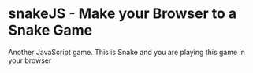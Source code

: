 # snakeJS - Make your Browser to a Snake Game
Another JavaScript game. This is Snake and you are playing this game in your browser
